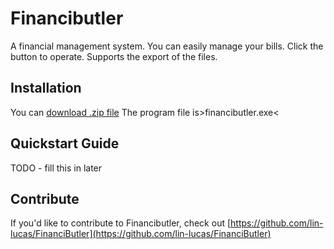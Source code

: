 # Financibutler

A financial management system. You can easily manage your bills. Click the button to operate. Supports the export of the files.

## Installation

You can [download .zip file](https://github.com/lin-lucas/FinanciButler/archive/refs/tags/Financial.zip) The program file is>financibutler.exe<

## Quickstart Guide

TODO - fill this in later

## Contribute

If you'd like to contribute to Financibutler, check out [https://github.com/lin-lucas/FinanciButler](https://github.com/lin-lucas/FinanciButler)
